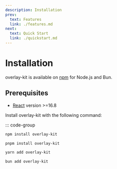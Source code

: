 ```yaml
---
description: Installation
prev:
  text: Features
  link: ./features.md
next:
  text: Quick Start
  link: ./quickstart.md
---
```


# Installation

overlay-kit is available on [npm](https://npmjs.com/package/overlay-kit) for Node.js and Bun.

## Prerequisites

- [React](https://react.dev/) version >=16.8

Install overlay-kit with the following command:

::: code-group

```sh [npm]
npm install overlay-kit
```

```sh [pnpm]
pnpm install overlay-kit
```

```sh [yarn]
yarn add overlay-kit
```

```sh [bun]
bun add overlay-kit
```
